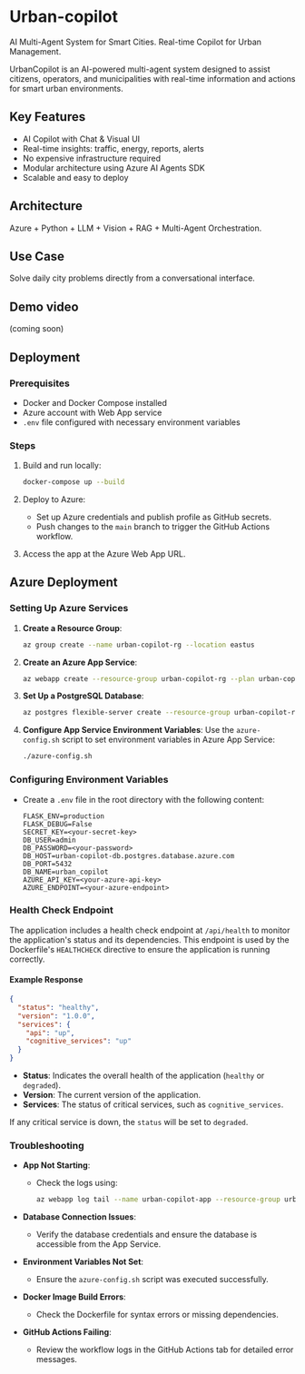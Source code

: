 # Urban-copilot
AI Multi-Agent System for Smart Cities. Real-time Copilot for Urban Management.

UrbanCopilot is an AI-powered multi-agent system designed to assist citizens, operators, and municipalities with real-time information and actions for smart urban environments.

## Key Features
- AI Copilot with Chat & Visual UI
- Real-time insights: traffic, energy, reports, alerts
- No expensive infrastructure required
- Modular architecture using Azure AI Agents SDK
- Scalable and easy to deploy

## Architecture
Azure + Python + LLM + Vision + RAG + Multi-Agent Orchestration.

## Use Case
Solve daily city problems directly from a conversational interface.

## Demo video
(coming soon)

## Deployment

### Prerequisites
- Docker and Docker Compose installed
- Azure account with Web App service
- `.env` file configured with necessary environment variables

### Steps
1. Build and run locally:
   ```bash
   docker-compose up --build
   ```

2. Deploy to Azure:
   - Set up Azure credentials and publish profile as GitHub secrets.
   - Push changes to the `main` branch to trigger the GitHub Actions workflow.

3. Access the app at the Azure Web App URL.

## Azure Deployment

### Setting Up Azure Services
1. **Create a Resource Group**:
   ```bash
   az group create --name urban-copilot-rg --location eastus
   ```

2. **Create an Azure App Service**:
   ```bash
   az webapp create --resource-group urban-copilot-rg --plan urban-copilot-plan --name urban-copilot-app --runtime "PYTHON|3.10"
   ```

3. **Set Up a PostgreSQL Database**:
   ```bash
   az postgres flexible-server create --resource-group urban-copilot-rg --name urban-copilot-db --admin-user admin --admin-password <your-password>
   ```

4. **Configure App Service Environment Variables**:
   Use the `azure-config.sh` script to set environment variables in Azure App Service:
   ```bash
   ./azure-config.sh
   ```

### Configuring Environment Variables
- Create a `.env` file in the root directory with the following content:
  ```env
  FLASK_ENV=production
  FLASK_DEBUG=False
  SECRET_KEY=<your-secret-key>
  DB_USER=admin
  DB_PASSWORD=<your-password>
  DB_HOST=urban-copilot-db.postgres.database.azure.com
  DB_PORT=5432
  DB_NAME=urban_copilot
  AZURE_API_KEY=<your-azure-api-key>
  AZURE_ENDPOINT=<your-azure-endpoint>
  ```

### Health Check Endpoint

The application includes a health check endpoint at `/api/health` to monitor the application's status and its dependencies. This endpoint is used by the Dockerfile's `HEALTHCHECK` directive to ensure the application is running correctly.

#### Example Response
```json
{
  "status": "healthy",
  "version": "1.0.0",
  "services": {
    "api": "up",
    "cognitive_services": "up"
  }
}
```

- **Status**: Indicates the overall health of the application (`healthy` or `degraded`).
- **Version**: The current version of the application.
- **Services**: The status of critical services, such as `cognitive_services`.

If any critical service is down, the `status` will be set to `degraded`.

### Troubleshooting
- **App Not Starting**:
  - Check the logs using:
    ```bash
    az webapp log tail --name urban-copilot-app --resource-group urban-copilot-rg
    ```

- **Database Connection Issues**:
  - Verify the database credentials and ensure the database is accessible from the App Service.

- **Environment Variables Not Set**:
  - Ensure the `azure-config.sh` script was executed successfully.

- **Docker Image Build Errors**:
  - Check the Dockerfile for syntax errors or missing dependencies.

- **GitHub Actions Failing**:
  - Review the workflow logs in the GitHub Actions tab for detailed error messages.
